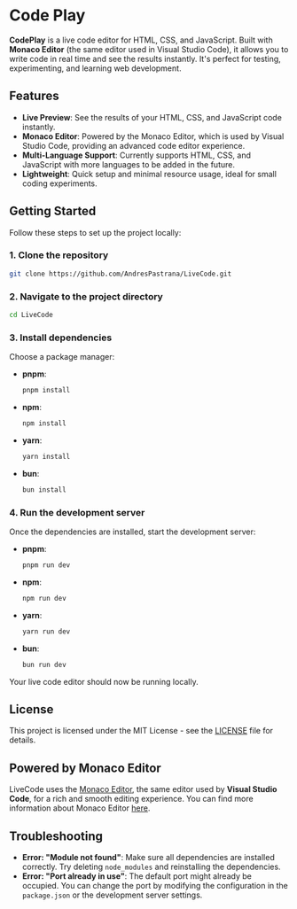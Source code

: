 
# Code Play

**CodePlay** is a live code editor for HTML, CSS, and JavaScript. Built with **Monaco Editor** (the same editor used in Visual Studio Code), it allows you to write code in real time and see the results instantly. It's perfect for testing, experimenting, and learning web development.

## Features

- **Live Preview**: See the results of your HTML, CSS, and JavaScript code instantly.
- **Monaco Editor**: Powered by the Monaco Editor, which is used by Visual Studio Code, providing an advanced code editor experience.
- **Multi-Language Support**: Currently supports HTML, CSS, and JavaScript with more languages to be added in the future.
- **Lightweight**: Quick setup and minimal resource usage, ideal for small coding experiments.

## Getting Started

Follow these steps to set up the project locally:

### 1. Clone the repository

```bash
git clone https://github.com/AndresPastrana/LiveCode.git
```

### 2. Navigate to the project directory

```bash
cd LiveCode
```

### 3. Install dependencies

Choose a package manager:

- **pnpm**:  

    ```bash
    pnpm install
    ```

- **npm**:  

    ```bash
    npm install
    ```

- **yarn**:  

    ```bash
    yarn install
    ```

- **bun**:  

    ```bash
    bun install
    ```

### 4. Run the development server

Once the dependencies are installed, start the development server:

- **pnpm**:  

    ```bash
    pnpm run dev
    ```

- **npm**:  

    ```bash
    npm run dev
    ```

- **yarn**:  

    ```bash
    yarn run dev
    ```

- **bun**:  

    ```bash
    bun run dev
    ```

Your live code editor should now be running locally.

## License

This project is licensed under the MIT License - see the [LICENSE](LICENSE) file for details.

## Powered by Monaco Editor

LiveCode uses the [Monaco Editor](https://microsoft.github.io/monaco-editor/), the same editor used by **Visual Studio Code**, for a rich and smooth editing experience. You can find more information about Monaco Editor [here](https://microsoft.github.io/monaco-editor/).

## Troubleshooting

- **Error: "Module not found"**: Make sure all dependencies are installed correctly. Try deleting `node_modules` and reinstalling the dependencies.
- **Error: "Port already in use"**: The default port might already be occupied. You can change the port by modifying the configuration in the `package.json` or the development server settings.
